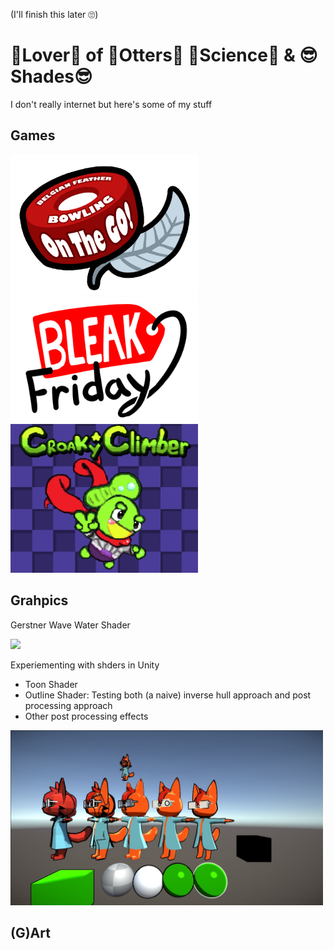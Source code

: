 (I'll finish this later 🙄)

# 💙Lover💙 of 🦦Otters🦦 🧪Science🧪 & 😎Shades😎
I don't really internet but here's some of my stuff

## Games
<p>
<a href="https://vxheme.itch.io/bfb-on-the-go"><img src="BFB_Logo.png" width="300px"></a>
<a href="https://vxheme.itch.io/bleak-friday"><img src="Bleak_Friday_Logo.png" width="300px"></a>
<a href="https://vxheme.itch.io/croaky-climber"><img src="Croaky_Climber_Splash.png" width="300px"></a>
</p>

## Grahpics
Gerstner Wave Water Shader

<a href="https://github.com/Joshua-S-C/gpr200-fa2023-joshua-sinclair-chong"><img src="Preview_Waves.gif" width="500px"></a>

Experiementing with shders in Unity
- Toon Shader
- Outline Shader: Testing both (a naive) inverse hull approach and post processing approach
- Other post processing effects
<img src="Pewview_Shaders-Testing.jpg" width="500px">

## (G)Art

<!--- TODO: Use gifs lol
<a href="https://vxheme.itch.io/bfb-on-the-go"><img src="Preview_BFB.gif"></a>
<a href="https://vxheme.itch.io/bleak-friday"><img src="Preview_Bleak-Friday.gif"></a>
<a href="https://vxheme.itch.io/croaky-climber"><img src="Preview_Croaky-Climber.gif"></a>
